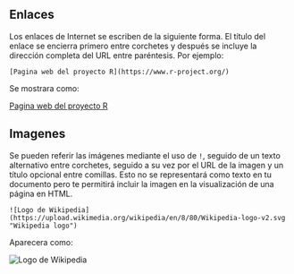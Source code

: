 ## Enlaces

Los enlaces de Internet se escriben de la siguiente forma.
El título del enlace se encierra primero entre corchetes y después se incluye la dirección completa del URL entre paréntesis.
Por ejemplo:

    [Pagina web del proyecto R](https://www.r-project.org/)
	
Se mostrara como:

[Pagina web del proyecto R](https://www.r-project.org/)

## Imagenes

Se pueden referir las imágenes mediante el uso de `!`, seguido de un texto alternativo entre corchetes, seguido a su vez por el URL de la imagen y un título opcional entre comillas. Esto no se representará como texto en tu documento pero te permitirá incluir la imagen en la visualización de una página en HTML.

    ![Logo de Wikipedia](https://upload.wikimedia.org/wikipedia/en/8/80/Wikipedia-logo-v2.svg "Wikipedia logo")

Aparecera como: 	

![Logo de Wikipedia](https://upload.wikimedia.org/wikipedia/en/8/80/Wikipedia-logo-v2.svg "Wikipedia logo")
